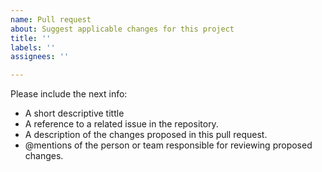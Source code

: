 ```yaml
---
name: Pull request
about: Suggest applicable changes for this project
title: ''
labels: ''
assignees: ''

---
```


Please include the next info:
- A short descriptive tittle
- A reference to a related issue in the repository.
- A description of the changes proposed in this pull request.
- @mentions of the person or team responsible for reviewing proposed changes.

